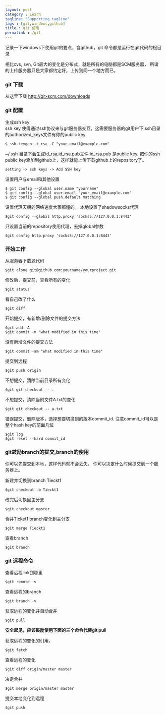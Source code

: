 ```yaml
---
layout: post
category : Learn
tagline: "Supporting tagline"
tags : [git,windows,github]
title : git 使用
permalink : /git
---
```


记录一下windows下使用git的要点，含github，git 命令都是运行在git代码的根目录

相比cvs, svn, Git最大的变化是分布式，就是所有的电脑都是SCM服务器，
所谓的上传服务器只是大家都约定好，上传到同一个地方而已。

### git 下载
从这里下载 <http://git-scm.com/downloads>

### git 配置
生成ssh key  
ssh key 使得通过ssh协议来与git服务器交互，这需要服务器的git用户下.ssh目录的authorized_keys文件有你的public key

	$ ssh-keygen -t rsa -C "your_email@example.com"
	
~/.ssh 目录下会生成id_rsa,id_rsa.pub文件
id_rsa.pub 是public key.
把你的ssh public key添加到github上，这样就能上传下载github上的repository了。

    setting -> ssh keys -> Add SSH key
  
设置用户与email和其他设置

    $ git config --global user.name "yourname"
    $ git config --global user.email "your_email@example.com"
    $ git config --global push.default matching

设置代理天朝的网络速度大家都懂的。
本地设置了shadowsocks代理

    $git config --global http.proxy 'socks5://127.0.0.1:8443'

只设置当前的repository使用代理，去掉global参数

	$git config http.proxy 'socks5://127.0.0.1:8443'
    
### 开始工作

从服务器下载源代码

    $git clone git@github.com:yourname/yourproject.git
	
修改后，提交前，查看所有的变化
	
	$git status

看自己改了什么

	$git diff
    
开始提交，有新增/删除文件的提交方法

    $git add -A  
    $git commit -m "what modified in this time"
	
没有新增文件的提交方法
	
	$git commit -am "what modified in this time"
	
提交到远程

    $git push origin
	
不想提交，清除当前目录所有变化

	$git git checkout -- .

不想提交，清除当前文件A.txt的变化

	$git git checkout -- a.txt

错误提交，删除版本，选择想要切换到的版本commit_id.
注意commit_id可以是整个hash key的前面几位

	$git log
	$git reset --hard commit_id
	
### git鼓励branch的提交,branch的使用

你可以先提交到本地，这样代码就不会丢失，
你可以决定什么时候提交到一个服务器上。

新建并切换到branch Tieckt1

	$git checkout -b Tieckt1

改完后切换回主分支

	$git checkout master
	
合并Ticket1 branch变化到主分支

	$git merge Tieckt1

查看branch

	$git branch

### git 远程命令

查看远程link到哪里

	$git remote -v 
	
查看远程的branch

	$git branch -v

获取远程的变化并自动合并

	$git pull

**安全起见，应该鼓励使用下面的三个命令代替git pull**

获取远程的变化的引用。

	$git fetch
	
查看远程的变化

	$git diff origin/master master
	
决定合并

	$git merge origin/master master
	
提交本地变化到远程

	$git push


	


